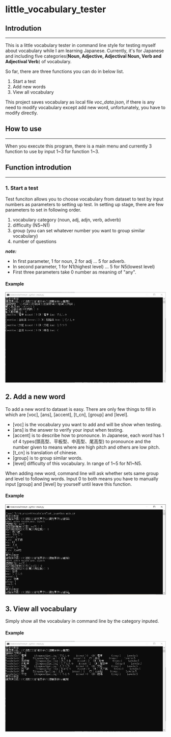 little_vocabulary_tester
===

## Introdution
---
This is a little vocabulary tester in command line style for testing myself about vocabulary while I am learning Japanese. Currently, it's for Japanese and including five categories(**Noun, Adjective, Adjectival Noun, Verb and Adjectival Verb**) of vocabulary.

So far, there are three functions you can do in below list.

1. Start a test
2. Add new words
3. View all vocabulary

This project saves vocabulary as local file *voc_data.json*, if there is any need to modify vocabulary except add new word, unfortunately, you have to modify directly.

## How to use
---
When you execute this program, there is a main menu and currently 3 function to use by input 1~3 for function 1~3.

## Function introdution
---
### 1. Start a test
Test funciton allows you to choose vocabulary from dataset to test by input numbers as parameters to setting up test.
In setting up stage, there are few parameters to set in following order.
1. vocabulary category (noun, adj, adjn, verb, adverb)
2. difficulty (N5~N1)
3. group (you can set whatever number you want to group similar vocabulary)
4. number of questions

***note:***
- In first parameter, 1 for noun, 2 for adj ... 5 for adverb.
- In second parameter, 1 for N1(highest level) ... 5 for N5(lowest level)
- First three parameters take 0 number as meaning of "any".

#### Example
![add new word example](README.img/test_example.jpg)
## 2. Add a new word
To add a new word to dataset is easy. There are only few things to fill in which are [voc], [ans], [accent], [t_cn], [group] and [level].
- [voc] is the vocabulary you want to add and will be show when testing.
- [ans] is the answer to verify your input when testing.
- [accent] is to describe how to pronounce. In Japanese, each word has 1 of 4 types(頭高型、平板型、中高型、尾高型) to pronounce and the number given to means where are high pitch and others are low pitch.
- [t_cn] is translation of chinese.
- [group] is to group similar words.
- [level] difficulty of this vocabulary. In range of  1~5 for N1~N5.

When adding new word, command line will ask whether sets same group and level to following words. Input 0 to both means you have to manually input [group] and [level] by yourself until leave this function.

#### Example
![add new word example](README.img/add_new_word_example.jpg)

## 3. View all vocabulary
Simply show all the vocabulary in command line by the category inputed.
#### Example
![add new word example](README.img/view_voc_example.jpg)